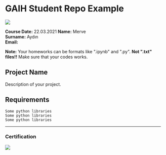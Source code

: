 # GAIH Student Repo Example
![](img/newlogo.png)

**Course Date:** 22.03.2021 
**Name:** Merve  
**Surname:** Aydın  
**Email:**   

**Note:** Your homeworks can be formats like ".ipynb" and ".py". **Not ".txt" files!!** Make sure that your codes works.  

## Project Name
Description of your project.

## Requirements
```
Some python libraries
Some python libraries
Some python libraries
```
---

### Certification
![](img/TopLearnerCertificate.png)

